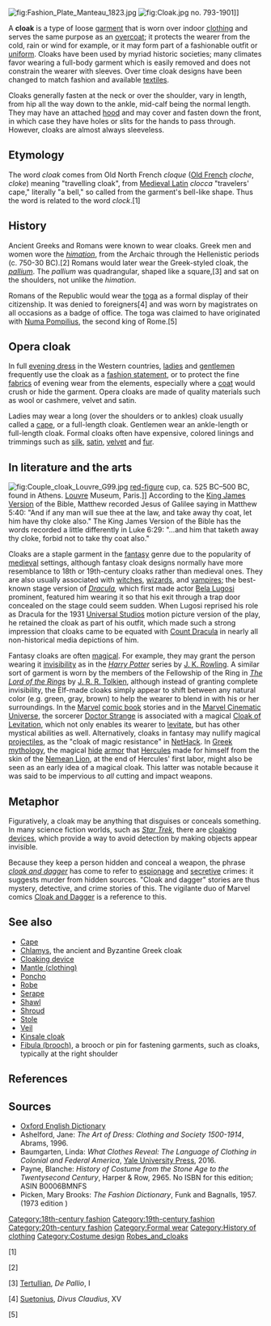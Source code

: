 ![](Fashion_Plate_Manteau_1823.jpg "fig:Fashion_Plate_Manteau_1823.jpg")
![](Cloak.jpg "fig:Cloak.jpg") no. 793-1901\]\]

A **cloak** is a type of loose [garment](garment "wikilink") that is
worn over indoor [clothing](clothing "wikilink") and serves the same
purpose as an [overcoat](overcoat "wikilink"); it protects the wearer
from the cold, rain or wind for example, or it may form part of a
fashionable outfit or [uniform](uniform "wikilink"). Cloaks have been
used by myriad historic societies; many climates favor wearing a
full-body garment which is easily removed and does not constrain the
wearer with sleeves. Over time cloak designs have been changed to match
fashion and available [textiles](textile "wikilink").

Cloaks generally fasten at the neck or over the shoulder, vary in
length, from hip all the way down to the ankle, mid-calf being the
normal length. They may have an attached
[hood](hood_(headgear) "wikilink") and may cover and fasten down the
front, in which case they have holes or slits for the hands to pass
through. However, cloaks are almost always sleeveless.

## Etymology

The word *cloak* comes from Old North French *cloque* ([Old
French](Old_French "wikilink") *cloche*, *cloke*) meaning "travelling
cloak", from [Medieval Latin](Medieval_Latin "wikilink") *clocca*
"travelers' cape," literally "a bell," so called from the garment's
bell-like shape. Thus the word is related to the word *clock*.[1]

## History

Ancient Greeks and Romans were known to wear cloaks. Greek men and women
wore the *[himation](himation "wikilink")*, from the Archaic through the
Hellenistic periods (c. 750-30 BC).[2] Romans would later wear the
Greek-styled cloak, the *[pallium](pallium_(Roman_cloak) "wikilink")*.
The *pallium* was quadrangular, shaped like a square,[3] and sat on the
shoulders, not unlike the *himation*.

Romans of the Republic would wear the [toga](toga "wikilink") as a
formal display of their citizenship. It was denied to foreigners[4] and
was worn by magistrates on all occasions as a badge of office. The toga
was claimed to have originated with [Numa
Pompilius](Numa_Pompilius "wikilink"), the second king of Rome.[5]

## Opera cloak

In full [evening dress](formal_wear "wikilink") in the Western
countries, [ladies](lady "wikilink") and
[gentlemen](gentleman "wikilink") frequently use the cloak as a [fashion
statement](fashion_statement "wikilink"), or to protect the fine
[fabrics](Textile "wikilink") of evening wear from the elements,
especially where a [coat](coat_(clothing) "wikilink") would crush or
hide the garment. Opera cloaks are made of quality materials such as
wool or cashmere, velvet and satin.

Ladies may wear a long (over the shoulders or to ankles) cloak usually
called a [cape](cape "wikilink"), or a full-length cloak. Gentlemen wear
an ankle-length or full-length cloak. Formal cloaks often have
expensive, colored linings and trimmings such as
[silk](silk "wikilink"), [satin](satin "wikilink"),
[velvet](velvet "wikilink") and [fur](fur "wikilink").

## In literature and the arts

![](Couple_cloak_Louvre_G99.jpg "fig:Couple_cloak_Louvre_G99.jpg")
[red-figure](Red-figure_pottery "wikilink") cup, ca. 525 BC–500 BC,
found in Athens. [Louvre](Louvre "wikilink") Museum, Paris.\]\]
According to the [King James Version](King_James_Version "wikilink") of
the Bible, Matthew recorded Jesus of Galilee saying in Matthew 5:40:
"And if any man will sue thee at the law, and take away thy coat, let
him have thy cloke also." The King James Version of the Bible has the
words recorded a little differently in Luke 6:29: "...and him that
taketh away thy cloke, forbid not to take thy coat also."

Cloaks are a staple garment in the [fantasy](fantasy "wikilink") genre
due to the popularity of [medieval](medieval "wikilink") settings,
although fantasy cloak designs normally have more resemblance to 18th or
19th-century cloaks rather than medieval ones. They are also usually
associated with [witches](witch "wikilink"),
[wizards](Wizard_(fantasy) "wikilink"), and
[vampires](vampire "wikilink"); the best-known stage version of
*[Dracula](Dracula_(novel) "wikilink"),* which first made actor [Bela
Lugosi](Bela_Lugosi "wikilink") prominent, featured him wearing it so
that his exit through a trap door concealed on the stage could seem
sudden. When Lugosi reprised his role as Dracula for the 1931 [Universal
Studios](Universal_Studios "wikilink") motion picture version of the
play, he retained the cloak as part of his outfit, which made such a
strong impression that cloaks came to be equated with [Count
Dracula](Count_Dracula "wikilink") in nearly all non-historical media
depictions of him.

Fantasy cloaks are often [magical](Magic_(paranormal) "wikilink"). For
example, they may grant the person wearing it
[invisibility](invisibility "wikilink") as in the *[Harry
Potter](Harry_Potter "wikilink")* series by [J. K.
Rowling](J._K._Rowling "wikilink"). A similar sort of garment is worn by
the members of the Fellowship of the Ring in *[The Lord of the
Rings](The_Lord_of_the_Rings "wikilink")* by [J. R. R.
Tolkien](J._R._R._Tolkien "wikilink"), although instead of granting
complete invisibility, the Elf-made cloaks simply appear to shift
between any natural color (e.g. green, gray, brown) to help the wearer
to blend in with his or her surroundings. In the
[Marvel](Marvel_Comics "wikilink") [comic
book](American_comic_books "wikilink") stories and in the [Marvel
Cinematic Universe](Marvel_Cinematic_Universe "wikilink"), the sorcerer
[Doctor Strange](Doctor_Strange "wikilink") is associated with a magical
[Cloak of Levitation](Cloak_of_Levitation "wikilink"), which not only
enables its wearer to [levitate](levitation "wikilink"), but has other
mystical abilities as well. Alternatively, cloaks in fantasy may nullify
magical [projectiles](projectile "wikilink"), as the "cloak of magic
resistance" in [NetHack](NetHack "wikilink"). In [Greek
mythology](Greek_mythology "wikilink"), the magical
[hide](Hide_(skin) "wikilink") [armor](armor "wikilink") that
[Hercules](Hercules "wikilink") made for himself from the skin of the
[Nemean Lion](Nemean_Lion "wikilink"), at the end of Hercules' first
labor, might also be seen as an early idea of a magical cloak. This
latter was notable because it was said to be impervious to *all* cutting
and impact weapons.

## Metaphor

Figuratively, a cloak may be anything that disguises or conceals
something. In many science fiction worlds, such as *[Star
Trek](Star_Trek "wikilink")*, there are [cloaking
devices](cloaking_devices "wikilink"), which provide a way to avoid
detection by making objects appear invisible.

Because they keep a person hidden and conceal a weapon, the phrase
*[cloak and dagger](cloak_and_dagger "wikilink")* has come to refer to
[espionage](espionage "wikilink") and [secretive](secretive "wikilink")
crimes: it suggests murder from hidden sources. "Cloak and dagger"
stories are thus mystery, detective, and crime stories of this. The
vigilante duo of Marvel comics [Cloak and
Dagger](Cloak_and_Dagger_(comics) "wikilink") is a reference to this.

## See also

-   [Cape](Cape "wikilink")
-   [Chlamys](Chlamys "wikilink"), the ancient and Byzantine Greek cloak
-   [Cloaking device](Cloaking_device "wikilink")
-   [Mantle (clothing)](Mantle_(clothing) "wikilink")
-   [Poncho](Poncho "wikilink")
-   [Robe](Robe "wikilink")
-   [Serape](Serape "wikilink")
-   [Shawl](Shawl "wikilink")
-   [Shroud](Shroud "wikilink")
-   [Stole](Stole_(shawl) "wikilink")
-   [Veil](Veil "wikilink")
-   [Kinsale cloak](Kinsale_cloak "wikilink")
-   [Fibula (brooch)](Fibula_(brooch) "wikilink"), a brooch or pin for
    fastening garments, such as cloaks, typically at the right shoulder

## References

## Sources

-   [Oxford English Dictionary](Oxford_English_Dictionary "wikilink")
-   Ashelford, Jane: *The Art of Dress: Clothing and Society 1500-1914*,
    Abrams, 1996.
-   Baumgarten, Linda: *What Clothes Reveal: The Language of Clothing in
    Colonial and Federal America*, [Yale University
    Press](Yale_University_Press "wikilink"), 2016.
-   Payne, Blanche: *History of Costume from the Stone Age to the
    Twentysecond Century*, Harper & Row, 2965. No ISBN for this edition;
    ASIN B0006BMNFS
-   Picken, Mary Brooks: *The Fashion Dictionary*, Funk and
    Bagnalls, 1957. (1973 edition )

[Category:18th-century
fashion](Category:18th-century_fashion "wikilink")
[Category:19th-century
fashion](Category:19th-century_fashion "wikilink")
[Category:20th-century
fashion](Category:20th-century_fashion "wikilink") [Category:Formal
wear](Category:Formal_wear "wikilink") [Category:History of
clothing](Category:History_of_clothing "wikilink") [Category:Costume
design](Category:Costume_design "wikilink")
[Robes_and_cloaks](Category:Robes_and_cloaks "wikilink")

[1]

[2]

[3] [Tertullian](Tertullian "wikilink"), *De Pallio*, I

[4] [Suetonius](Suetonius "wikilink"), *Divus Claudius*, XV

[5]